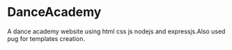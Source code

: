 # DanceAcademy
A dance academy website using html css js nodejs and expressjs.Also used pug for templates creation.
